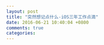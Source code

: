 ```yaml
---
layout: post
title: "突然想记点什么-iOS三年工作点滴"
date: 2016-06-21 10:40:04 +0800
comments: true
categories: 
---
```

